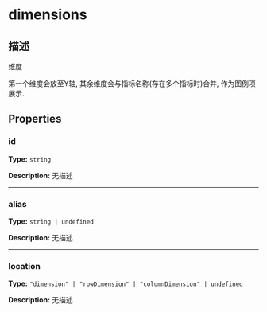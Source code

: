 # dimensions
## 描述
维度

第一个维度会放至Y轴, 其余维度会与指标名称(存在多个指标时)合并, 作为图例项展示.


## Properties

### id

**Type:** `string`

**Description:**
无描述

---

### alias

**Type:** `string | undefined`

**Description:**
无描述

---

### location

**Type:** `"dimension" | "rowDimension" | "columnDimension" | undefined`

**Description:**
无描述